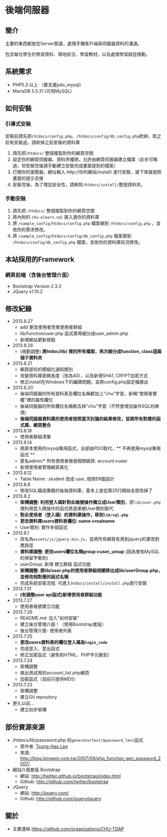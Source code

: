 後端伺服器
=======================
## 簡介
主要的東西都放在Server那邊，處理手機客戶端與伺服器資料的溝通。

包含每位學生的學習資料、場地狀況、學習教材。以及處理學習路徑規劃。

## 系統需求
* PHP5.3 以上 （要支援pdo_mysql）
* MariaDB 5.5.31 (可用MySQL)

## 如何安裝
### 引導式安裝

安裝前請先把`/htdocs/config.php`、`/htdocs/config/db_config.php`砍掉，若之前有安裝過，請砍掉之前安裝的資料庫

1. 請先把`/htdocs/` 整個複製到你的網頁空間
2. 設定你的網頁伺服器、資料夾權限，允許由網頁伺服器建立檔案（此步可略過，但安裝完後請手動建立安裝完成畫面提到的檔案）
3. 打開你的瀏覽器，網址輸入 http://你的網站/install/ 進行安裝，接下來就按照畫面的提示去做
4. 安裝完後，為了增加安全性，請刪除`/htdocs/install/`整個資料夾。

### 手動安裝
1. 請先把 `/htdocs/` 整個複製到你的網頁空間
2. 將內附的 `chu-elearn.sql` 匯入進你的資料庫
3. 將 `/sample_config/htdocs/config.php` 檔案挪到 `/htdocs/config.php` ，並依你的需求修改。
4. 將 `/sample_config/htdocs/config/db_config.php` 檔案挪到 `/htdocs/config/db_config.php` 檔案，並依你的資料庫狀況修改。


## 本站採用的Framework
### 網頁前端（含後台管理介面）
* Bootstrap Version 2.3.2
* JQuery v1.10.2


## 修改紀錄
* 2013.8.27
    * add 更改使用者至某使用者群組
    * lib/function/user.php 函式庫再細分成user_admin.php
    * 新增網站更新按鈕
* 2013.8.26
    * (規劃調整) **將htdoc/lib/ 裡的所有檔案，再次細分成function, class這兩個子資料夾**
* 2013.8.21
    * 網頁部份的模組化通知類別
    * 改變資料庫密碼長度（改為40），以及新增SHA1, CRYPT加密方式
	* 修正install在Windows下的編碼問題，並將config.php設定檔挪出
* 2013.8.20
    * 後端伺服器的所有資料表及欄位名稱都加上"chu"字首，新稱"使用者實體"裡的屬性欄位
    * 後端伺服器的所有欄位名稱都去掉"chu"字首（不然會增加操作SQL的麻煩）
    * **後端伺服器資料庫的使用者按照當天討論的結果修改，並將所有對應的函式庫、網頁整合**
* 2013.8.18
    * 使用者群組清單
* 2013.8.14
    * 將原本使用的mysql專用函式，全部由PDO取代，** 不再使用mysql專用函式 **
    * 更名admin/* 所有使用者帳號相關網頁: account->user
    * 新增使用者管理網頁美化
* 2013.8.12
    * Table Name : student 改成 user, 按照ER圖設計
* 2013.8.8
    * 修改SQL檔成專題的後端資料庫，基本上是從第25行開始全部改掉了
* 2013.8.2
    * **架構調整: 利用登入碼針對此帳號操作獨立成User類別**，原`lib/user.php`裡利用登入碼操作的函式將逐漸被User類別取代
    * **對此使用者（登入碼）的資料庫操作，移到`lib/sql.php`**
    * **更改資料庫users資料表欄位: name->realname**
    * User類別: 實作多個函式
* 2013.8.1
    * 改名為`assets/js/jquery.min.js`，並將所有網頁有用到jquery的更改對應路徑
    * **資料庫調整: 更改users欄位名稱group->user_uroup** (因為會和MySQL的保留字衝到)
    * userGroup: 新增 建立群組 函式功能
    * **架構調整: 將lib/user.php的使用者群組相關移出成lib/userGroup.php，並修改相對應的函式名稱**
    * 完成系統安裝流程: 可進入`htdocs/install/install.php`進行安裝
* 2013.7.31
    * **(有調整user api函式)新增使用者群組功能**
* 2013.7.27
    * 使用者帳號建立功能
* 2013.7.26
    * README.md: 加入"如何安裝"
    * 建立後台管理介面！（使用Bootstrap套版）
    * 後台管理介面- 使用者列表
* 2013.7.25
    * **更改users資料表的欄位登入碼為`login_code`**
    * 完成登入、登出函式
    * 修正加密函式（避免和HTML、PHP字元衝到）
* 2013.7.24
    * 架構調整
    * 做出測試用的account_list.php網頁
    * 加密函式（目前只提供MD5）
* 2013.7.23
    * 架構調整
    * 建立Git repository
* 更久以前...
    * 建立初步架構

## 部份資源來源

* /htdocs/lib/password.php 的`generatorText($password_len)`函式
    * 原作者: [Tsung-Hao Lee](http://about.me/tsung)
    * 來源: <http://blog.longwin.com.tw/2007/08/php_function_gen_password_2007/>  
* 網站介面套版 Bootstrap
    * 網站: <http://twitter.github.io/bootstrap/index.html>
    * Github: <http://github.com/twitter/bootstrap>
* JQuery
    * 網站: <http://jquery.com/>
    * Github: <http://github.com/jquery/jquery>

## 關於
* 主要連結 <https://github.com/organizations/CHU-TDAP> 
